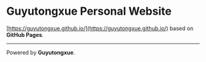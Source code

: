 # Guyutongxue Personal Website

[https://guyutongxue.github.io/](https://guyutongxue.github.io/) based on **GitHub Pages**.


***
Powered by **Guyutongxue**.